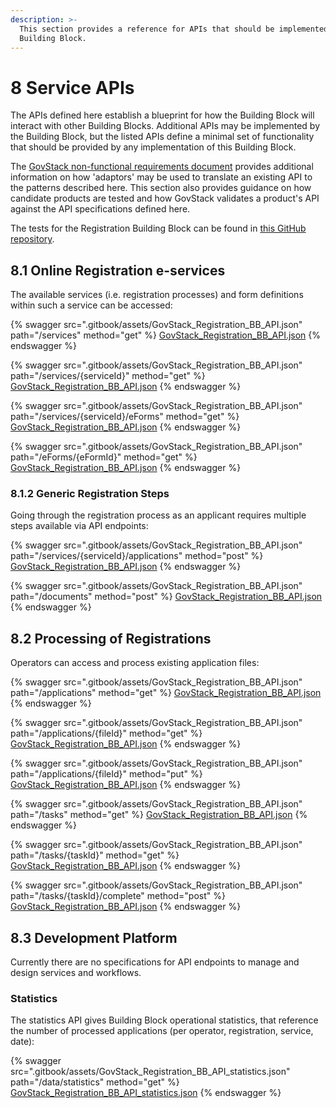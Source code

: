 ```yaml
---
description: >-
  This section provides a reference for APIs that should be implemented by this
  Building Block.
---
```


# 8 Service APIs

The APIs defined here establish a blueprint for how the Building Block will interact with other Building Blocks. Additional APIs may be implemented by the Building Block, but the listed APIs define a minimal set of functionality that should be provided by any implementation of this Building Block.

The [GovStack non-functional requirements document](https://govstack.gitbook.io/specification/v/1.0/architecture-and-nonfunctional-requirements/6-onboarding) provides additional information on how 'adaptors' may be used to translate an existing API to the patterns described here. This section also provides guidance on how candidate products are tested and how GovStack validates a product's API against the API specifications defined here.

The tests for the Registration Building Block can be found in [this GitHub repository](https://github.com/GovStackWorkingGroup/bb-registration/tree/main/test/openAPI).

## 8.1 Online Registration e-services

The available services (i.e. registration processes) and form definitions within such a service can be accessed:

{% swagger src=".gitbook/assets/GovStack_Registration_BB_API.json" path="/services" method="get" %}
[GovStack_Registration_BB_API.json](.gitbook/assets/GovStack_Registration_BB_API.json)
{% endswagger %}

{% swagger src=".gitbook/assets/GovStack_Registration_BB_API.json" path="/services/{serviceId}" method="get" %}
[GovStack_Registration_BB_API.json](.gitbook/assets/GovStack_Registration_BB_API.json)
{% endswagger %}

{% swagger src=".gitbook/assets/GovStack_Registration_BB_API.json" path="/services/{serviceId}/eForms" method="get" %}
[GovStack_Registration_BB_API.json](.gitbook/assets/GovStack_Registration_BB_API.json)
{% endswagger %}

{% swagger src=".gitbook/assets/GovStack_Registration_BB_API.json" path="/eForms/{eFormId}" method="get" %}
[GovStack_Registration_BB_API.json](.gitbook/assets/GovStack_Registration_BB_API.json)
{% endswagger %}

### 8.1.2 Generic Registration Steps

Going through the registration process as an applicant requires multiple steps available via API endpoints:

{% swagger src=".gitbook/assets/GovStack_Registration_BB_API.json" path="/services/{serviceId}/applications" method="post" %}
[GovStack_Registration_BB_API.json](.gitbook/assets/GovStack_Registration_BB_API.json)
{% endswagger %}

{% swagger src=".gitbook/assets/GovStack_Registration_BB_API.json" path="/documents" method="post" %}
[GovStack_Registration_BB_API.json](.gitbook/assets/GovStack_Registration_BB_API.json)
{% endswagger %}

## 8.2 Processing of Registrations

Operators can access and process existing application files:

{% swagger src=".gitbook/assets/GovStack_Registration_BB_API.json" path="/applications" method="get" %}
[GovStack_Registration_BB_API.json](.gitbook/assets/GovStack_Registration_BB_API.json)
{% endswagger %}

{% swagger src=".gitbook/assets/GovStack_Registration_BB_API.json" path="/applications/{fileId}" method="get" %}
[GovStack_Registration_BB_API.json](.gitbook/assets/GovStack_Registration_BB_API.json)
{% endswagger %}

{% swagger src=".gitbook/assets/GovStack_Registration_BB_API.json" path="/applications/{fileId}" method="put" %}
[GovStack_Registration_BB_API.json](.gitbook/assets/GovStack_Registration_BB_API.json)
{% endswagger %}

{% swagger src=".gitbook/assets/GovStack_Registration_BB_API.json" path="/tasks" method="get" %}
[GovStack_Registration_BB_API.json](.gitbook/assets/GovStack_Registration_BB_API.json)
{% endswagger %}

{% swagger src=".gitbook/assets/GovStack_Registration_BB_API.json" path="/tasks/{taskId}" method="get" %}
[GovStack_Registration_BB_API.json](.gitbook/assets/GovStack_Registration_BB_API.json)
{% endswagger %}

{% swagger src=".gitbook/assets/GovStack_Registration_BB_API.json" path="/tasks/{taskId}/complete" method="post" %}
[GovStack_Registration_BB_API.json](.gitbook/assets/GovStack_Registration_BB_API.json)
{% endswagger %}

## 8.3 Development Platform

Currently there are no specifications for API endpoints to manage and design services and workflows.

### Statistics

The statistics API gives Building Block operational statistics, that reference the number of processed applications (per operator, registration, service, date):

{% swagger src=".gitbook/assets/GovStack_Registration_BB_API_statistics.json" path="/data/statistics" method="get" %}
[GovStack_Registration_BB_API_statistics.json](.gitbook/assets/GovStack_Registration_BB_API_statistics.json)
{% endswagger %}
